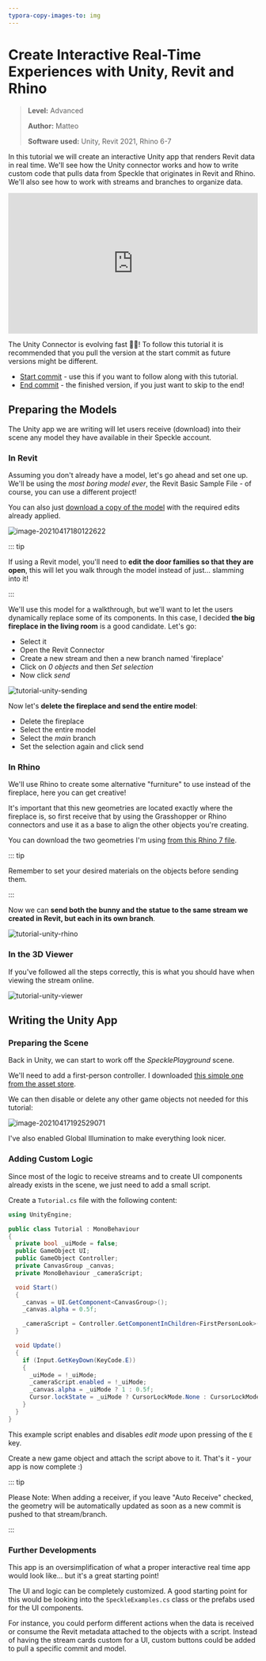 ```yaml
---
typora-copy-images-to: img
---
```


# Create Interactive Real-Time Experiences with Unity, Revit and Rhino

>**Level:** Advanced
>
>**Author:** Matteo
>
>**Software used:** Unity, Revit 2021, Rhino 6-7

In this tutorial we will create an interactive Unity app that renders Revit data in real time. We'll see how the Unity connector works and how to write custom code that pulls data from Speckle that originates in Revit and Rhino. We'll also see how to work with streams and branches to organize data.

<div style="position: relative;padding-bottom: 56.25%;"><iframe width="100%" height="100%" style="position: absolute;" src="https://www.youtube.com/embed/VEipv8XzPdI" title="YouTube video player" frameborder="0" allow="accelerometer; autoplay; clipboard-write; encrypted-media; gyroscope; picture-in-picture" allowfullscreen></iframe></div>

The Unity Connector is evolving fast 🏃‍♂️! To follow this tutorial it is recommended that you pull the version at the start commit as future versions might be different.

- [Start commit](https://github.com/specklesystems/speckle-unity/commit/3526e8eba769caa8c62f1a9e497952f4839f29fe) - use this if you want to follow along with this tutorial.
- [End commit](https://github.com/specklesystems/speckle-unity/commit/4241e4a619d078be0c8da7265c5999b646565f6f) - the finished version, if you just want to skip to the end!

## Preparing the Models

The Unity app we are writing will let users receive (download) into their scene any model they have available in their Speckle account.

### In Revit

Assuming you don't already have a model, let's go ahead and set one up. We'll be using the _most boring model ever_, the Revit Basic Sample File - of course, you can use a different project!

You can also just [download a copy of the model](https://drive.google.com/file/d/18UK-aJFzjFEn-Gys_qGFfp9X4HwToNUr/view?usp=sharing) with the required edits already applied.

![image-20210417180122622](img/image-20210417180122622.png)

::: tip

If using a Revit model, you'll need to **edit the door families so that they are open**, this will let you walk through the model instead of just... slamming into it!

:::

We'll use this model for a walkthrough, but we'll want to let the users dynamically replace some of its components. In this case, I decided **the big fireplace in the living room** is a good candidate. Let's go:

- Select it
- Open the Revit Connector
- Create a new stream and then a new branch named 'fireplace'
- Click on _0 objects_ and then _Set selection_
- Now click _send_

![tutorial-unity-sending](img/tutorial-unity-sending.gif)

Now let's **delete the fireplace and send the entire model**:

- Delete the fireplace
- Select the entire model
- Select the _main_ branch
- Set the selection again and click send

### In Rhino

We'll use Rhino to create some alternative "furniture" to use instead of the fireplace, here you can get creative!

It's important that this new geometries are located exactly where the fireplace is, so first receive that by using the Grasshopper or Rhino connectors and use it as a base to align the other objects you're creating.

You can download the two geometries I'm using [from this Rhino 7 file](https://drive.google.com/file/d/1dvG_CBB4l7Zc14lCA1UGBr6ruNWSZP0G/view?usp=sharing).

::: tip

Remember to set your desired materials on the objects before sending them.

:::

Now we can **send both the bunny and the statue to the same stream we created in Revit, but each in its own branch**.

![tutorial-unity-rhino](img/tutorial-unity-rhino.gif)

### In the 3D Viewer

If you've followed all the steps correctly, this is what you should have when viewing the stream online.

![tutorial-unity-viewer](img/tutorial-unity-viewer-1618681212999.gif)

## Writing the Unity App

### Preparing the Scene

Back in Unity, we can start to work off the _SpecklePlayground_ scene. 

We'll need to add a first-person controller. I downloaded [this simple one from the asset store](https://assetstore.unity.com/packages/tools/input-management/mini-first-person-controller-174710).

We can then disable or delete any other game objects not needed for this tutorial:

![image-20210417192529071](img/image-20210417192529071.png)

I've also enabled Global Illumination to make everything look nicer.

### Adding Custom Logic

Since most of the logic to receive streams and to create UI components already exists in the scene, we just need to add a small script.

Create a `Tutorial.cs` file with the following content:

```csharp
using UnityEngine;

public class Tutorial : MonoBehaviour
{
  private bool _uiMode = false;
  public GameObject UI;
  public GameObject Controller;
  private CanvasGroup _canvas;
  private MonoBehaviour _cameraScript;

  void Start()
  {
    _canvas = UI.GetComponent<CanvasGroup>();
    _canvas.alpha = 0.5f;

    _cameraScript = Controller.GetComponentInChildren<FirstPersonLook>();
  }

  void Update()
  {
    if (Input.GetKeyDown(KeyCode.E))
    {
      _uiMode = !_uiMode;
      _cameraScript.enabled = !_uiMode;
      _canvas.alpha = _uiMode ? 1 : 0.5f;
      Cursor.lockState = _uiMode ? CursorLockMode.None : CursorLockMode.Locked;
    }
  }
}

```

This example script enables and disables _edit mode_ upon pressing of the `E` key.

Create a new game object and attach the script above to it. That's it - your app is now complete :)

::: tip

Please Note: When adding a receiver, if you leave "Auto Receive" checked, the geometry will be automatically updated as soon as a new commit is pushed to that stream/branch.

:::

### Further Developments

This app is an oversimplification of what a proper interactive real time app would look like... but it's a great starting point!

The UI and logic can be completely customized. A good starting point for this would be looking into the `SpeckleExamples.cs` class or the prefabs used for the UI components.

For instance, you could perform different actions when the data is received or consume the Revit metadata attached to the objects with a script. Instead of having the stream cards custom for a UI, custom buttons could be added to pull a specific commit and model.
